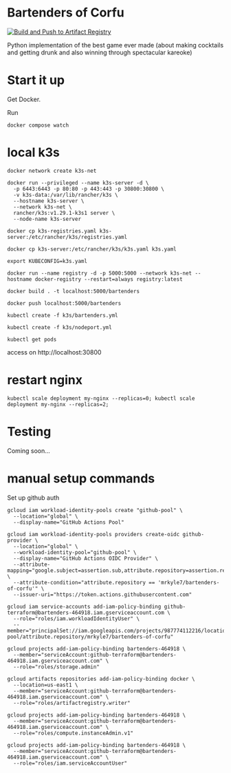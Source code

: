 # Bartenders of Corfu

[![Build and Push to Artifact Registry](https://github.com/mrkyle7/bartenders-of-corfu/actions/workflows/build-and-push.yml/badge.svg)](https://github.com/mrkyle7/bartenders-of-corfu/actions/workflows/build-and-push.yml)

Python implementation of the best game ever made (about making cocktails and getting drunk and also winning through spectacular kareoke)

# Start it up

Get Docker.

Run 

```
docker compose watch
```

# local k3s

`docker network create k3s-net`

```
docker run --privileged --name k3s-server -d \
  -p 6443:6443 -p 80:80 -p 443:443 -p 30800:30800 \
  -v k3s-data:/var/lib/rancher/k3s \
  --hostname k3s-server \
  --network k3s-net \
  rancher/k3s:v1.29.1-k3s1 server \
  --node-name k3s-server 
```

`docker cp k3s-registries.yaml k3s-server:/etc/rancher/k3s/registries.yaml`

`docker cp k3s-server:/etc/rancher/k3s/k3s.yaml k3s.yaml`

`export KUBECONFIG=k3s.yaml`

`docker run --name registry -d -p 5000:5000 --network k3s-net --hostname docker-registry --restart=always registry:latest`

`docker build . -t localhost:5000/bartenders`

`docker push localhost:5000/bartenders`

`kubectl create -f k3s/bartenders.yml`

`kubectl create -f k3s/nodeport.yml`


`kubectl get pods`

access on http://localhost:30800


# restart nginx

`kubectl scale deployment my-nginx --replicas=0; kubectl scale deployment my-nginx --replicas=2;`


# Testing

Coming soon...

# manual setup commands

Set up github auth

```
gcloud iam workload-identity-pools create "github-pool" \
  --location="global" \
  --display-name="GitHub Actions Pool"

gcloud iam workload-identity-pools providers create-oidc github-provider \
  --location="global" \
  --workload-identity-pool="github-pool" \
  --display-name="GitHub Actions OIDC Provider" \
  --attribute-mapping="google.subject=assertion.sub,attribute.repository=assertion.repository" \
  --attribute-condition="attribute.repository == 'mrkyle7/bartenders-of-corfu'" \
  --issuer-uri="https://token.actions.githubusercontent.com"

gcloud iam service-accounts add-iam-policy-binding github-terraform@bartenders-464918.iam.gserviceaccount.com \
  --role="roles/iam.workloadIdentityUser" \
  --member="principalSet://iam.googleapis.com/projects/987774112216/locations/global/workloadIdentityPools/github-pool/attribute.repository/mrkyle7/bartenders-of-corfu"

gcloud projects add-iam-policy-binding bartenders-464918 \                                                                                  
  --member="serviceAccount:github-terraform@bartenders-464918.iam.gserviceaccount.com" \
  --role="roles/storage.admin"

gcloud artifacts repositories add-iam-policy-binding docker \
  --location=us-east1 \
  --member="serviceAccount:github-terraform@bartenders-464918.iam.gserviceaccount.com" \
  --role="roles/artifactregistry.writer"

gcloud projects add-iam-policy-binding bartenders-464918 \     
  --member="serviceAccount:github-terraform@bartenders-464918.iam.gserviceaccount.com" \
  --role="roles/compute.instanceAdmin.v1"

gcloud projects add-iam-policy-binding bartenders-464918 \
  --member="serviceAccount:github-terraform@bartenders-464918.iam.gserviceaccount.com" \
  --role="roles/iam.serviceAccountUser"
```